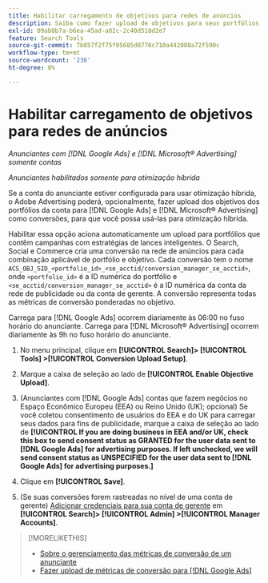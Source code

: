 ```yaml
---
title: Habilitar carregamento de objetivos para redes de anúncios
description: Saiba como fazer upload de objetivos para seus portfólios híbridos no [!DNL Google Ads] e [!DNL Microsoft® Advertising].
exl-id: 09ab0b7a-b6ea-45ad-a82c-2c40d518d2e7
feature: Search Tools
source-git-commit: 7b857f2f75f05685d0776c710a442088a72f590c
workflow-type: tm+mt
source-wordcount: '236'
ht-degree: 0%

---
```


# Habilitar carregamento de objetivos para redes de anúncios

*Anunciantes com [!DNL Google Ads] e [!DNL Microsoft® Advertising] somente contas*

*Anunciantes habilitados somente para otimização híbrida*

Se a conta do anunciante estiver configurada para usar otimização híbrida, o Adobe Advertising poderá, opcionalmente, fazer upload dos objetivos dos portfólios da conta para [!DNL Google Ads] e [!DNL Microsoft® Advertising] como conversões, para que você possa usá-las para otimização híbrida.

Habilitar essa opção aciona automaticamente um upload para portfólios que contêm campanhas com estratégias de lances inteligentes. O Search, Social e Commerce cria uma conversão na rede de anúncios para cada combinação aplicável de portfólio e objetivo. Cada conversão tem o nome `ACS_OBJ_SID_<portfolio_id>_<se_acctid/conversion_manager_se_acctid>`, onde `<portfolio_id>` é a ID numérica do portfólio e `<se_acctid/conversion_manager_se_acctid>` é a ID numérica da conta da rede de publicidade ou da conta de gerente. A conversão representa todas as métricas de conversão ponderadas no objetivo.

Carrega para [!DNL Google Ads] ocorrem diariamente às 06:00 no fuso horário do anunciante. Carrega para [!DNL Microsoft® Advertising] ocorrem diariamente às 9h no fuso horário do anunciante.

<!-- Note to self: Conversions tracked by Google Ads and by the Microsoft Advertising universal event tracking (UET) tag aren't re-uploaded to the ad networks. -->

1. No menu principal, clique em **[!UICONTROL Search]> [!UICONTROL Tools] >[!UICONTROL Conversion Upload Setup]**.

1. Marque a caixa de seleção ao lado de **[!UICONTROL Enable Objective Upload]**.

1. (Anunciantes com [!DNL Google Ads] contas que fazem negócios no Espaço Econômico Europeu (EEA) ou Reino Unido (UK); opcional) Se você coletou consentimento de usuários do EEA e do UK para carregar seus dados para fins de publicidade, marque a caixa de seleção ao lado de **[!UICONTROL If you are doing business in EEA and/or UK, check this box to send consent status as GRANTED for the user data sent to [!DNL Google Ads] for advertising purposes. If left unchecked, we will send consent status as UNSPECIFIED for the user data sent to [!DNL Google Ads] for advertising purposes.]**

1. Clique em **[!UICONTROL Save]**.

1. (Se suas conversões forem rastreadas no nível de uma conta de gerente) [Adicionar credenciais para sua conta de gerente](/help/search-social-commerce/admin/manager-accounts.md) em **[!UICONTROL Search]> [!UICONTROL Admin] >[!UICONTROL Manager Accounts]**.

>[!MORELIKETHIS]
>
>* [Sobre o gerenciamento das métricas de conversão de um anunciante](/help/search-social-commerce/admin/conversion-metrics/conversion-metric-about.md)
>* [Fazer upload de métricas de conversão para [!DNL Google Ads]](conversion-metrics-upload-to-google.md)
